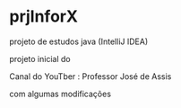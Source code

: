 # prjInforX
projeto de estudos java (IntelliJ IDEA)

projeto inicial do

Canal do YouTber : Professor José de Assis

com algumas modificações
